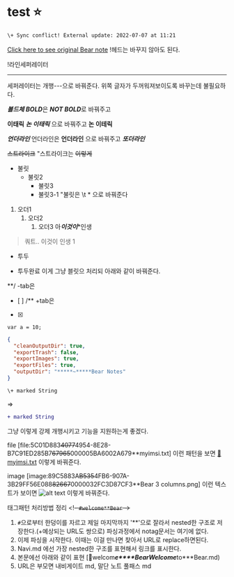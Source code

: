 # test ⭐️
```diff
\+ Sync conflict! External update: 2022-07-07 at 11:21
```

[Click here to see original Bear note](bear:*/x~~callback-url*open-note?id=C026DB37-57BB-4D63-B26D-BF8F5AD21A84-67965~~000005B4CA4ACA15)
!헤드는 바꾸지 않아도 된다.

!라인세퍼레이터



---
세퍼레이터는 개행---으로 바꿔준다. 위쪽 글자가 두꺼워져보이도록 바꾸는데 불필요하다.

***볼드체***
***BOLD***은 ***NOT BOLD***로 바꿔주고

**이태릭**
***논 이태릭*** 으로 바꿔주고
**논
이테릭**

***언더라인***
언더라인은 ****언더라인**** 으로 바꿔주고 ***또더라인***

~~스트라이크~~
"스트라이크는 ~~이렇게~~

* 불릿
	* 불릿2
		* 불릿3
		* 불릿3-1
"불릿은 \t * 으로 바꿔준다

1. 오더1
	1. 오더2
		1. 오더3
아***이것이****인생

> 쿼트.. 이것이 인생
1
- 투두
+ 투두완료
이게 그냥 블릿으 처리되 아래와 같이 바꿔준다.

**/ -tab은
- [ ]
/** +tab은
- [x]


`var a = 10;`


```json
{
  "cleanOutputDir": true,
  "exportTrash": false,
  "exportImages": true,
  "exportFiles": true,
  "outputDir": "*****~*****Bear Notes"
}
```


```diff
\+ marked String
```

=>
```diff
+ marked String
```
그냥 이렇게 강제 개행시키고 기능을 지원하는게 좋겠다.

file
[file:5C01D883~~4077~~4954-8E28-B7C91ED285B7~~67965~~000005BA6002A679**myimsi.txt]
이런 패턴을 보면
[💾myimsi.txt](https:/**github.co*****m*****PlayGroun*****d*****maste*****r*****file*****s*****myimsi.txt)
이렇게 바꿔준다.


image
[image:89C5883A~~B535~~4FB6-907A-3B29FF56E088~~82667~~0000032FC3D87CF3**Bear 3 columns.png]
이런 텍스트가 보이면
![alt text](image*****s*****Pro.jpg)
이렇게 바꿔준다.

태그패턴 처리방법 정리
<!~~- `#welcome**Bear` -~~>
1) `#`으로부터 한덩이를 자르고 제일 마지막까지 '**'으로 잘라서 nested한 구조로 저장한다.(+예상되는 URL도 쌍으로) 파싱과정에서 notag문서는 여기에 없다.
2) 이제 파싱을 시작한다. 이때는 이걸 만나면 찾아서 URL로 replace하면된다.
3) Navi.md 에선 가장 nested한 구조를 표현해서 링크를 표시한다.
4) 본문에선 아래와 같이 표현
[🔗welcom*****e****Bear**Welcome***to***Bear.md)
4) URL은 부모면 내비게이트 md, 말단 노트 풀패스 md

<!-- {BearID:79A70F71-3273-4C53-8795-13E1238519BD-76434-000006075B065F90} -->

